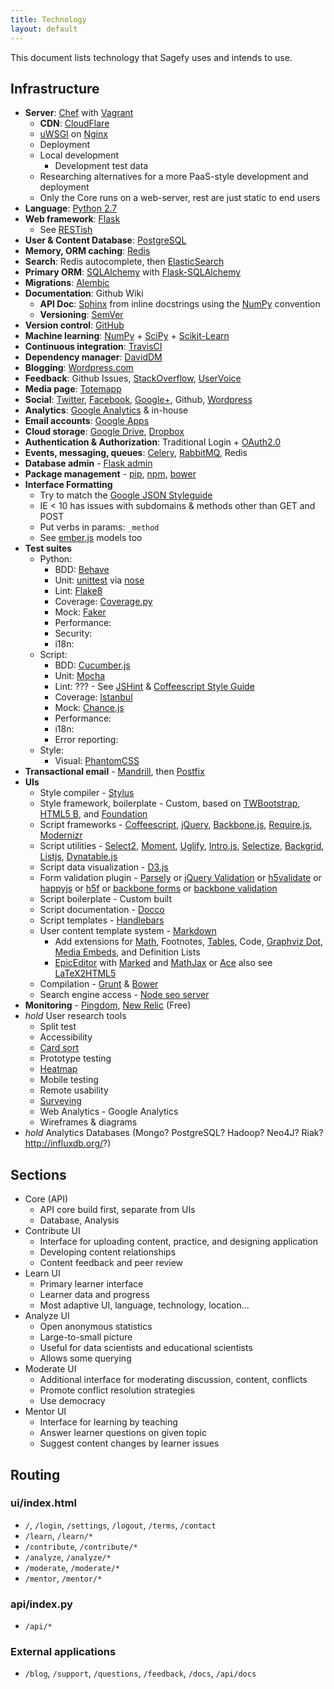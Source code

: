 ```yaml
---
title: Technology
layout: default
---
```


This document lists technology that Sagefy uses and intends to use.

Infrastructure
--------------

- **Server**: [Chef](https://github.com/opscode/chef) with [Vagrant](http://www.vagrantup.com/)
    - **CDN**: [CloudFlare](https://www.cloudflare.com/)
    - [uWSGI](http://uwsgi-docs.readthedocs.org/en/latest/) on [Nginx](http://wiki.nginx.org/Main)
    - Deployment
    - Local development
        - Development test data
    - Researching alternatives for a more PaaS-style development and deployment
    - Only the Core runs on a web-server, rest are just static to end users
- **Language**: [Python 2.7](http://docs.python.org/2.7/)
- **Web framework**: [Flask](http://flask.pocoo.org/)
    - See [RESTish](/docs/restish)
- **User & Content Database**: [PostgreSQL](http://www.postgresql.org/docs/9.1/interactive/index.html)
- **Memory, ORM caching**: [Redis](http://redis.io/documentation)
- **Search**: Redis autocomplete, then [ElasticSearch](https://github.com/elasticsearch/elasticsearch)
- **Primary ORM**: [SQLAlchemy](http://www.sqlalchemy.org/) with [Flask-SQLAlchemy](http://pythonhosted.org/Flask-SQLAlchemy/)
- **Migrations**: [Alembic](http://alembic.readthedocs.org/en/latest/)
- **Documentation**: Github Wiki
    - **API Doc**: [Sphinx](http://sphinx-doc.org/) from inline docstrings using the [NumPy](https://github.com/numpy/numpy/blob/master/doc/HOWTO_DOCUMENT.rst.txt) convention
    - **Versioning**: [SemVer](http://semver.org/)
- **Version control**: [GitHub](http://github.com/)
- **Machine learning**: [NumPy](http://www.numpy.org/) + [SciPy](http://www.scipy.org/) + [Scikit-Learn](http://scikit-learn.org/stable/)
- **Continuous integration**: [TravisCI](https://travis-ci.org/)
- **Dependency manager**: [DavidDM](https://david-dm.org/)
- **Blogging**: [Wordpress.com](http://wordpress.com)
- **Feedback**: Github Issues, [StackOverflow](http://stackoverflow.com), [UserVoice](http://uservoice.com)
- **Media page**: [Totemapp](http://totemapp.com)
- **Social**: [Twitter](http://twitter.com/sagefyorg), [Facebook](https://www.facebook.com/sagefy), [Google+](https://plus.google.com/102422704401628739470/posts), Github, [Wordpress](http://sagefy.wordpress.com/)
- **Analytics**: [Google Analytics](http://google.com/analytics) & in-house
- **Email accounts**: [Google Apps](http://apps.google.com)
- **Cloud storage**: [Google Drive](http://drive.google.com), [Dropbox](http://dropbox.com)
- **Authentication & Authorization**: Traditional Login + [OAuth2.0](http://oauth.net/2/)
- **Events, messaging, queues**: [Celery](http://www.celeryproject.org/), [RabbitMQ](http://www.rabbitmq.com/), Redis
- **Database admin** - [Flask admin](https://github.com/mrjoes/flask-admin/)
- **Package management** - [pip](https://pypi.python.org/pypi/pip), [npm](https://npmjs.org/), [bower](http://bower.io/)
- **Interface Formatting**
    - Try to match the [Google JSON Styleguide](http://google-styleguide.googlecode.com/svn/trunk/jsoncstyleguide.xml)
    - IE < 10 has issues with subdomains & methods other than GET and POST
    - Put verbs in params: `_method`
    - See [ember.js](http://emberjs.com/guides/models/the-rest-adapter/) models too
- **Test suites**
    - Python:
        - BDD: [Behave](http://pythonhosted.org/behave/)
        - Unit: [unittest](http://docs.python.org/2/library/unittest.html) via [nose](https://nose.readthedocs.org/en/latest/)
        - Lint: [Flake8](https://pypi.python.org/pypi/flake8)
        - Coverage: [Coverage.py](http://nedbatchelder.com/code/coverage/)
        - Mock: [Faker](https://github.com/joke2k/faker)
        - Performance:
        - Security:
        - i18n:
    - Script:
        - BDD: [Cucumber.js](https://github.com/cucumber/cucumber-js)
        - Unit: [Mocha](http://visionmedia.github.io/mocha/)
        - Lint: ??? - See [JSHint](http://www.jshint.com/) & [Coffeescript Style Guide](https://github.com/polarmobile/coffeescript-style-guide)
        - Coverage: [Istanbul](https://github.com/gotwarlost/istanbul)
        - Mock: [Chance.js](http://chancejs.com/)
        - Performance:
        - i18n:
        - Error reporting:
    - Style:
        - Visual: [PhantomCSS](https://github.com/Huddle/PhantomCSS)
- **Transactional email** - [Mandrill](http://mandrill.com/), then [Postfix](http://www.postfix.org/)
- **UIs**
    - Style compiler - [Stylus](http://learnboost.github.io/stylus/)
    - Style framework, boilerplate - Custom, based on [TWBootstrap](http://getbootstrap.com/), [HTML5 B](http://html5boilerplate.com/), and [Foundation](http://foundation.zurb.com/)
    - Script frameworks - [Coffeescript](http://coffeescript.org/), [jQuery](http://jquery.com/), [Backbone.js](http://backbonejs.org/), [Require.js](http://requirejs.org/), [Modernizr](http://modernizr.com/)
    - Script utilities - [Select2](http://ivaynberg.github.io/select2/), [Moment](http://momentjs.com/), [Uglify](https://github.com/mishoo/UglifyJS), [Intro.js](http://usablica.github.io/intro.js/), [Selectize](http://brianreavis.github.io/selectize.js/), [Backgrid](http://backgridjs.com/), [Listjs](http://listjs.com/), [Dynatable.js](http://www.dynatable.com/)
    - Script data visualization - [D3.js](http://d3js.org/)
    - Form validation plugin - [Parsely](http://parsleyjs.org/) or [jQuery Validation](http://jqueryvalidation.org/) or [h5validate](http://ericleads.com/h5validate/) or [happyjs](http://happyjs.com/) or [h5f](https://github.com/ryanseddon/H5F) or [backbone forms](https://github.com/powmedia/backbone-forms) or [backbone validation](https://github.com/thedersen/backbone.validation)
    - Script boilerplate - Custom built
    - Script documentation - [Docco](http://jashkenas.github.io/docco/)
    - Script templates - [Handlebars](http://handlebarsjs.com/)
    - User content template system - [Markdown](http://daringfireball.net/projects/markdown/)
        - Add extensions for [Math](http://www.mathjax.org/), Footnotes, [Tables](https://github.com/chjj/marked#tables), Code, [Graphviz Dot](https://github.com/mdaines/viz.js), [Media Embeds](http://sloblog.io/+sloblog/qhdsk2SMoAU/sloblog-dot-io-easy-oembed-powered-media-embeds), and Definition Lists
        - [EpicEditor](https://github.com/OscarGodson/EpicEditor) with [Marked](https://github.com/chjj/marked) and [MathJax](http://www.mathjax.org/) or [Ace](http://ace.c9.io/) also see [LaTeX2HTML5](http://latex2html5.com/)
    - Compilation - [Grunt](http://gruntjs.com/) & [Bower](http://sindresorhus.com/bower-components/)
    - Search engine access - [Node seo server](https://npmjs.org/package/seoserver)
- **Monitoring** - [Pingdom](https://www.pingdom.com/), [New Relic](http://newrelic.com/) (Free)
- _hold_ User research tools
    - Split test
    - Accessibility
    - [Card sort](http://conceptcodify.com)
    - Prototype testing
    - [Heatmap](http://www.crazyegg.com/)
    - Mobile testing
    - Remote usability
    - [Surveying](http://surveymonkey.com)
    - Web Analytics - Google Analytics
    - Wireframes & diagrams
- _hold_ Analytics Databases (Mongo? PostgreSQL? Hadoop? Neo4J? Riak? http://influxdb.org/?)

## Sections

- Core (API)
    - API core build first, separate from UIs
    - Database, Analysis
- Contribute UI
    - Interface for uploading content, practice, and designing application
    - Developing content relationships
    - Content feedback and peer review
- Learn UI
    - Primary learner interface
    - Learner data and progress
    - Most adaptive UI, language, technology, location...
- Analyze UI
    - Open anonymous statistics
    - Large-to-small picture
    - Useful for data scientists and educational scientists
    - Allows some querying
- Moderate UI
    - Additional interface for moderating discussion, content, conflicts
    - Promote conflict resolution strategies
    - Use democracy
- Mentor UI
    - Interface for learning by teaching
    - Answer learner questions on given topic
    - Suggest content changes by learner issues

Routing
-------

### ui/index.html

- `/`, `/login`, `/settings`, `/logout`, `/terms`, `/contact`
- `/learn`, `/learn/*`
- `/contribute`, `/contribute/*`
- `/analyze`, `/analyze/*`
- `/moderate`, `/moderate/*`
- `/mentor`, `/mentor/*`

### api/index.py

- `/api/*`

### External applications

- `/blog`, `/support`, `/questions`, `/feedback`, `/docs`, `/api/docs`

